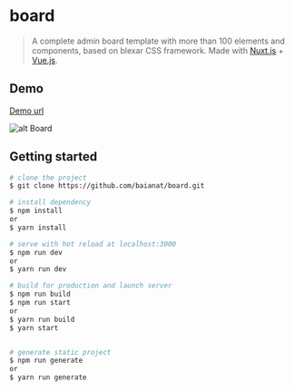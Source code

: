 # board

> A complete admin board template with more than 100 elements and components, based on blexar CSS framework.
> Made with [Nuxt.js](https://github.com/nuxt/nuxt.js) + [Vue.js](https://github.com/vuejs/vue).

## Demo

[Demo url](https://baianat.github.io/board/)

![alt Board](https://github.com/baianat/board/blob/master/static/board.jpg)

## Getting started

```bash
# clone the project
$ git clone https://github.com/baianat/board.git

# install dependency
$ npm install
or
$ yarn install

# serve with hot reload at localhost:3000
$ npm run dev
or
$ yarn run dev

# build for production and launch server
$ npm run build
$ npm run start
or
$ yarn run build
$ yarn start


# generate static project
$ npm run generate
or
$ yarn run generate
```

